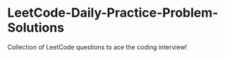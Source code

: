 # LeetCode-Daily-Practice-Problem-Solutions
Collection of LeetCode questions to ace the coding interview!
